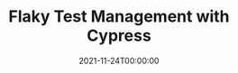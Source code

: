 ---
title: Flaky Test Management with Cypress
org: TestJS Summit
date: 2021-11-24T00:00:00
type: Workshop
description: This workshop is for Cypress users who want to step up their game against flake in their test suites. Leveraging the Cypress Real World App, we’ll cover the most common causes of flake, code through some examples of how to make tests more flake resistant, and review best practices for detecting and mitigating flake to increase confidence and reliability. (Video requires conference subscription, slides public)
link: 
embed: 
video: https://portal.gitnation.org/contents/flaky-test-management-with-cypress
slides: https://slides.com/ceceliamartinez/flaky-test-management-workshop-testjs-summit
tags: ['testing', 'cypress', 'conference', 'flake']
---
